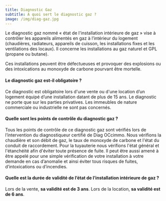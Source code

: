 ```yaml
---
title: Diagnostic Gaz
subtitle: A quoi sert le diagnostic gaz ?
image: /img/diag-gaz.jpg
---
```


Le diagnostic gaz nommé « état de l'installation intérieure de gaz » vise à contrôler les appareils alimentés en gaz à l’intérieur du logement (chaudières, radiateurs, appareils de cuisson, les installations fixes et les ventilations des locaux). Il concerne les installations au gaz naturel et GPL (propane ou butane).

Ces installations peuvent être défectueuses et provoquer des explosions ou des intoxications au monoxyde de carbone pourvant être mortelle.

#### Le diagnostic gaz est-il obligatoire ?
Ce diagnostic est obligatoire lors d'une vente ou d'une location d’un logement équipé d’une installation datant de plus de 15 ans. Le diagnostic ne porte que sur les parties privatives. Les immeubles de nature commerciale ou industrielle ne sont pas concernés.

#### Quelle sont les points de contrôle du diagnostic gaz ?
Tous les points de contrôle de ce diagnostic gaz sont vérifiés lors de l’intervention du diagnostiqueur certifié de Diag OCcimmo. Nous vérifions la chaudière et son débit de gaz, le taux de monoxyde de carbone et l'état du conduit de raccordement. Pour la tuyauterie nous vérifions l'état général et l'étanchéité afin d'éviter toute présence de fuite. 
Il peut être aussi amené à être appelé pour une simple vérification de votre installation à votre demande en cas d’anomalie et ainsi éviter tous risques de fuites, d’intoxications ou d’incendies.

#### Quelle est la durée de validité de l’état de l’installation intérieure de gaz ?
Lors de la vente, **sa validité est de 3 ans**.
Lors de la location, **sa validité est de 6 ans**.
